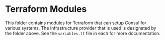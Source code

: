 # Terraform Modules

This folder contains modules for Terraform that can setup Consul for
various systems. The infrastructure provider that is used is designated
by the folder above. See the `variables.tf` file in each for more documentation. 
